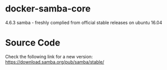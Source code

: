 # docker-samba-core
4.6.3 samba - freshly complied from official stable releases on ubuntu 16.04

# Source Code
Check the following link for a new version: https://download.samba.org/pub/samba/stable/
